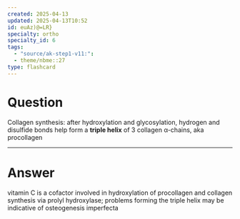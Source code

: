 ```yaml
---
created: 2025-04-13
updated: 2025-04-13T10:52
id: euAz)@=LR}
specialty: ortho
specialty_id: 6
tags:
  - "source/ak-step1-v11:": 
  - theme/nbme::27
type: flashcard
---
```


# Question
Collagen synthesis: after hydroxylation and glycosylation, hydrogen and disulfide bonds help form a **triple helix** of 3 collagen α-chains, aka procollagen

---

# Answer
vitamin C is a cofactor involved in hydroxylation of procollagen and collagen synthesis via prolyl hydroxylase; problems forming the triple helix may be indicative of osteogenesis imperfecta